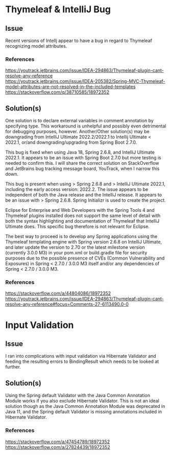 # Thymeleaf & IntelliJ Bug
## Issue
Recent versions of Intellj appear to have a bug in regard to Thymeleaf recognizing model attributes.
### References
https://youtrack.jetbrains.com/issue/IDEA-294863/Thymeleaf-plugin-cant-resolve-any-reference  
https://youtrack.jetbrains.com/issue/IDEA-205382/Spring-MVC-Thymeleaf-model-attributes-are-not-resolved-in-the-included-templates  
https://stackoverflow.com/q/38710585/18972352
## Solution(s)
One solution is to declare external variables in comment annotation by specifying type. This workaround is unhelpful and possibly even detrimental for debugging purposes, however.
Another/Other solution(s) may be downgrading from IntelliJ Ultimate 2022.2/2022.1 to Intellij Ultimate < 2022.1, or/and downgrading/upgrading from Spring Boot 2.7.0.  
  
This bug is fixed when using Java 18, Spring 2.6.8, and IntelliJ Ultimate 2022.1. It appears to be an issue with Spring Boot 2.7.0 but more testing is needed to confirm this. I will share the correct solution on StackOverflow and JetBrains bug tracking message board, YouTrack, when I narrow this down.

This bug is present when using > Spring 2.6.8 and > IntelliJ Ultimate 2022.1, including the early access version: 2022.2. The issue appears to be independent of both the Java release and the IntelliJ release. It appears to be an issue with > Spring 2.6.8. Spring Initializr is used to create the project.  

Eclipse for Enterprise and Web Developers with the Spring Tools 4 and Thymeleaf plugins installed does not support the same level of detail with both the syntax highlighting and documentation of Thymeleaf that IntelliJ Ultimate does. This specific bug therefore is not relevant for Eclipse.  

The best way to proceed is to develop any Spring applications using the Thymeleaf templating engine with Spring version 2.6.8 on IntelliJ Ultimate, and later update the version to 2.70 or the latest milestone version (currently 3.0.0 M3) in your pom.xml or build.gradle file for security purposes due to the possible presence of CVEs (Common Vulnerability and Exposures) in Spring < 2.7.0 / 3.0.0 M3 itself and/or any dependencies of Spring < 2.7.0 / 3.0.0 M3. 

### References
https://stackoverflow.com/a/44804086/18972352  
https://youtrack.jetbrains.com/issue/IDEA-294863/Thymeleaf-plugin-cant-resolve-any-reference#focus=Comments-27-6113490.0-0

# Input Validation
## Issue
I ran into complications with input validation via Hibernate Validator and feeding the resulting errors to BindingResult which needs to be looked at further.

## Solution(s)
Using the Spring default Validator with the Java Common Annotation Module works if you also exclude Hibernate Validator. This is not an ideal solution though as the Java Common Annotation Module was deprecated in Java 11, and the Spring default Validator is missing annotations included in Hibernate Validator. 

### References
https://stackoverflow.com/a/47454789/18972352  
https://stackoverflow.com/a/27824439/18972352
